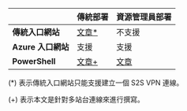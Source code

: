 | | **傳統部署** | **資源管理員部署** |
|----------------------------------------|--------------|----------------------|
| **傳統入口網站** |[文章*](../articles/vpn-gateway/vpn-gateway-site-to-site-create.md) | 不支援 |
| **Azure 入口網站** | 支援 | 支援 |
| **PowerShell** |[文章+](..articles/vpn-gateway/vpn-gateway-multi-site.md) | [文章](..articles/vpn-gateway/vpn-gateway-create-site-to-site-rm-powershell.md)| 

(*) 表示傳統入口網站只能支援建立一個 S2S VPN 連線。

(+) 表示本文是針對多站台連線來進行撰寫。

<!---HONumber=AcomDC_0323_2016-->